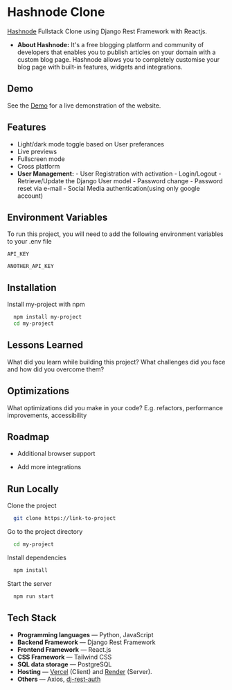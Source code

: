 
# Hashnode Clone

[Hashnode](https://hashnode.com/) Fullstack Clone using Django Rest Framework with Reactjs.
* **About Hashnode:** It's a free blogging platform and community of developers that enables you to publish articles on your domain with a custom blog page. Hashnode allows you to completely customise your blog page with built-in features, widgets and integrations.
## Demo

See the [Demo](https://hashnode-clone-one.vercel.app/) for a live demonstration of the website.


## Features

- Light/dark mode toggle based on User preferances
- Live previews
- Fullscreen mode
- Cross platform
- **User Management:** - User Registration with activation
                       - Login/Logout
                       - Retrieve/Update the Django User model
                       - Password change
                       - Password reset via e-mail
                       - Social Media authentication(using only google account)


## Environment Variables

To run this project, you will need to add the following environment variables to your .env file

`API_KEY`

`ANOTHER_API_KEY`


## Installation

Install my-project with npm

```bash
  npm install my-project
  cd my-project
```
    
## Lessons Learned

What did you learn while building this project? What challenges did you face and how did you overcome them?


## Optimizations

What optimizations did you make in your code? E.g. refactors, performance improvements, accessibility


## Roadmap

- Additional browser support

- Add more integrations


## Run Locally

Clone the project

```bash
  git clone https://link-to-project
```

Go to the project directory

```bash
  cd my-project
```

Install dependencies

```bash
  npm install
```

Start the server

```bash
  npm run start
```


## Tech Stack
- **Programming languages** — Python, JavaScript
- **Backend Framework** — Django Rest Framework
- **Frontend Framework** — React.js
- **CSS Framework** — Tailwind CSS
- **SQL data storage** — PostgreSQL
- **Hosting** — [Vercel](http://vercel.com/) (Client) and [Render](https://render.com/) (Server).
- **Others** — Axios, [dj-rest-auth](https://dj-rest-auth.readthedocs.io/en/latest/)



